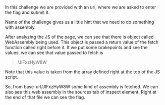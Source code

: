 In this challenge we are provided with an url, where we are asked to enter the flag and submit it.

Name of the challenge gives us a little hint that we need to do something with assembly.

After analyzing the JS of the page, we can see that there is object called WebAssembly being used. This object is passed a return value of the fetch function called right before it. If we put some brakepoints and see the values, we can see that value passed to fetch is

> /JIFxzHyW8W

Note that this value is taken from the array defined right at the top of the JS script.

So, from base-url/JIFxzHyW8W some kind of assembly is fetched. We can also see this web assembly in the sources tab of inspect element. Right at the end of that file we can see the flag.
